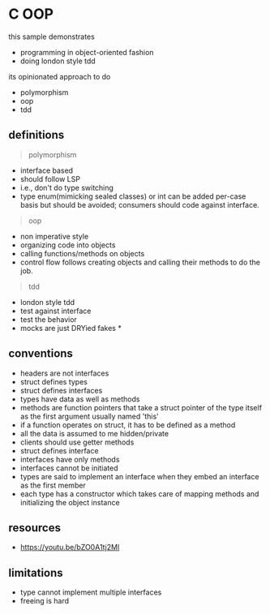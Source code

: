 # C OOP

this sample demonstrates

- programming in object-oriented fashion
- doing london style tdd

its opinionated approach to do

- polymorphism
- oop
- tdd

## definitions

> polymorphism

- interface based
- should follow LSP
- i.e., don't do type switching
- type enum(mimicking sealed classes) or int can be added per-case basis but should be avoided; consumers should code
  against interface.

> oop

- non imperative style
- organizing code into objects
- calling functions/methods on objects
- control flow follows creating objects and calling their methods to do the job.

> tdd

- london style tdd
- test against interface
- test the behavior
- mocks are just DRYied fakes \*

## conventions

- headers are not interfaces
- struct defines types
- struct defines interfaces
- types have data as well as methods
- methods are function pointers that take a struct pointer of the type itself as the first argument usually named 'this'
- if a function operates on struct, it has to be defined as a method
- all the data is assumed to me hidden/private
- clients should use getter methods
- struct defines interface
- interfaces have only methods
- interfaces cannot be initiated
- types are said to implement an interface when they embed an interface as the first member
- each type has a constructor which takes care of mapping methods and initializing the object instance

## resources

- https://youtu.be/bZO0A1tj2MI

## limitations

- type cannot implement multiple interfaces
- freeing is hard
